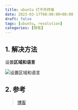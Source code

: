 ```yaml
---
title: ubuntu 打不开终端
date: 2023-03-17T08:00:00+08:00
draft: false
tags: [ubuntu, resolution]
categories: [随笔]
---
```




## 1. 解决方法

设置**区域和语言**

![设置区域和语言](/ooooo-notes/images/ubuntu-can't-open-terminal.png)

## 2. 参考

> [博客](https://blog.csdn.net/m0_59724528/article/details/128395442)